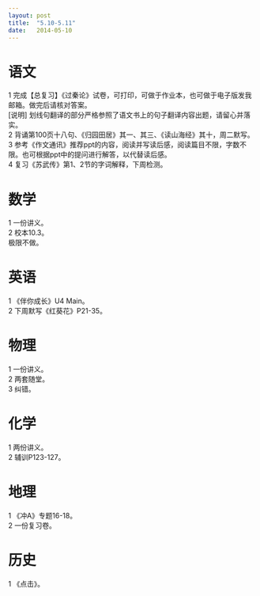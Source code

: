```yaml
---
layout: post
title:  "5.10-5.11"
date:   2014-05-10
---
```


语文
====

1 完成【总复习】《过秦论》试卷，可打印，可做于作业本，也可做于电子版发我邮箱。做完后请核对答案。   
[说明] 划线句翻译的部分严格参照了语文书上的句子翻译内容出题，请留心并落实。   
2 背诵第100页十八句、《归园田居》其一、其三、《读山海经》其十，周二默写。   
3 参考《作文通讯》推荐ppt的内容，阅读并写读后感，阅读篇目不限，字数不限。也可根据ppt中的提问进行解答，以代替读后感。   
4 复习《苏武传》第1、2节的字词解释，下周检测。   


数学
====

1 一份讲义。   
2 校本10.3。   
极限不做。   

英语
====

1 《伴你成长》U4 Main。   
2 下周默写《红葵花》P21-35。   

物理
====

1 一份讲义。   
2 两套随堂。   
3 纠错。   

化学
====

1 两份讲义。   
2 辅训P123-127。    

地理
====

1 《冲A》专题16-18。   
2 一份复习卷。   

历史
====

1 《点击》。   